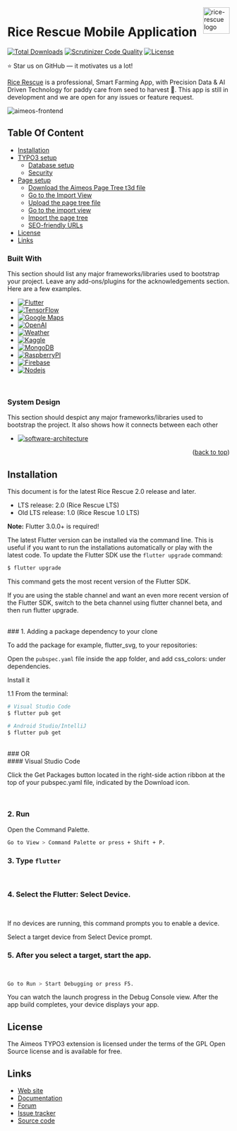 <a href="https://github.com/irfanghapar/rice-rescue">
    <img src="https://github.com/irfanghapar/rice-rescue/blob/main/assets-readme/logo.svg" alt="rice-rescue logo" title="rice-rescue" align="right" height="60" />
</a>

# Rice Rescue Mobile Application

[![Total Downloads](https://poser.pugx.org/aimeos/aimeos-typo3/d/total.svg)](https://packagist.org/packages/aimeos/aimeos-typo3)
[![Scrutinizer Code Quality](https://scrutinizer-ci.com/g/aimeos/aimeos-typo3/badges/quality-score.png?b=master)](https://scrutinizer-ci.com/g/aimeos/aimeos-typo3/?branch=master)
[![License](https://poser.pugx.org/aimeos/aimeos-typo3/license.svg)](https://packagist.org/packages/aimeos/aimeos-typo3)

:star: Star us on GitHub — it motivates us a lot!

[Rice Rescue](https://youtu.be/aIy220RJAAI) is a professional, Smart Farming App, with Precision Data
& AI Driven Technology for paddy care from seed to harvest 🌱. This app is still in development
and we are open for any issues or feature request.

![aimeos-frontend](https://github.com/irfanghapar/rice-rescue/blob/main/Rice%20Rescue%20V2.0.png)

## Table Of Content

- [Installation](#installation)
- [TYPO3 setup](#typo3-setup)
    - [Database setup](#database-setup)
    - [Security](#security)
- [Page setup](#page-setup)
    - [Download the Aimeos Page Tree t3d file](#download-the-aimeos-page-tree-t3d-file)
    - [Go to the Import View](#go-to-the-import-view)
    - [Upload the page tree file](#upload-the-page-tree-file)
    - [Go to the import view](#go-to-the-import-view)
    - [Import the page tree](#import-the-page-tree)
    - [SEO-friendly URLs](#seo-friendly-urls)
- [License](#license)
- [Links](#links)

### Built With

This section should list any major frameworks/libraries used to bootstrap your project. Leave any add-ons/plugins for the acknowledgements section. Here are a few examples.

* [![Flutter][Flutter]][Flutter-url]
* [![TensorFlow][TensorFlow]][TensorFlow-url]
* [![Google Maps][Google Maps]][Google-Maps-url]
* [![OpenAI][OpenAI]][OpenAI-url]
* [![Weather][Weather]][Weather-url]
* [![Kaggle][Kaggle]][Kaggle-url]
* [![MongoDB][MongoDB]][MongoDB-url]
* [![RaspberryPI][RaspberryPI]][RaspberryPI-url]
* [![Firebase][Firebase]][Firebase-url]
* [![Nodejs][Nodejs]][Nodejs-url]
<br>

### System Design

This section should despict any major frameworks/libraries used to bootstrap the project. It also shows how it connects between each other

* [![software-architecture][software-architecture]][software-architecture]

<p align="right">(<a href="#readme-top">back to top</a>)</p>


## Installation

This document is for the latest Rice Rescue 2.0 release and later.

- LTS release: 2.0 (Rice Rescue LTS)
- Old LTS release: 1.0 (Rice Rescue 1.0 LTS)

**Note:** Flutter 3.0.0+ is required!

The latest Flutter version can be installed via the command line. This is useful if you want to run the installations automatically or play with the latest code.
To update the Flutter SDK use the `flutter upgrade` command:

```bash
$ flutter upgrade
```
This command gets the most recent version of the Flutter SDK.

If you are using the stable channel and want an even more recent version of the Flutter SDK, switch to the beta channel using flutter channel beta, and then run flutter upgrade.


<br>
### 1. Adding a package dependency to your clone

To add the package for example, flutter_svg, to your repositories:

Open the `pubspec.yaml` file inside the app folder, and add css_colors: under dependencies.

Install it

1.1 From the terminal: 

```bash
# Visual Studio Code
$ flutter pub get

# Android Studio/IntelliJ
$ flutter pub get
```

<br>
### OR

<br>
#### Visual Studio Code

Click the Get Packages button located in the right-side action ribbon at the top of your pubspec.yaml file, indicated by the Download icon.

<br>

### 2. Run

 Open the Command Palette.

```bash
Go to View > Command Palette or press + Shift + P.
```

### 3. Type `flutter`
<br>

### 4. Select the Flutter: Select Device.
<br>

If no devices are running, this command prompts you to enable a device.

Select a target device from Select Device prompt.
<br>

### 5. After you select a target, start the app. 
<br>

```bash
Go to Run > Start Debugging or press F5.
```
You can watch the launch progress in the Debug Console view. After the app build completes, your device displays your app.
<br>

## License

The Aimeos TYPO3 extension is licensed under the terms of the GPL Open Source
license and is available for free.

## Links

* [Web site](https://aimeos.org/integrations/typo3-shop-extension/)
* [Documentation](https://aimeos.org/docs/TYPO3)
* [Forum](https://aimeos.org/help/typo3-extension-f16/)
* [Issue tracker](https://github.com/aimeos/aimeos-typo3/issues)
* [Source code](https://github.com/aimeos/aimeos-typo3)

<!-- MARKDOWN LINKS & IMAGES -->
<!-- https://www.markdownguide.org/basic-syntax/#reference-style-links -->
[Flutter]: https://github.com/irfanghapar/rice-rescue/blob/main/assets-readme/1.png
[Flutter-url]: https://flutter.dev/
[TensorFlow]: https://github.com/irfanghapar/rice-rescue/blob/main/assets-readme/2.png
[TensorFlow-url]: https://www.tensorflow.org/
[Google Maps]: https://github.com/irfanghapar/rice-rescue/blob/main/assets-readme/3.png
[Google-Maps-url]: https://developers.google.com/maps
[OpenAI]: https://github.com/irfanghapar/rice-rescue/blob/main/assets-readme/4.png
[OpenAI-url]: https://platform.openai.com/
[Weather]: https://github.com/irfanghapar/rice-rescue/blob/main/assets-readme/5.png
[Weather-url]: https://openweathermap.org/api
[Kaggle]: https://github.com/irfanghapar/rice-rescue/blob/main/assets-readme/6.png
[Kaggle-url]: https://www.kaggle.com/docs/api
[MongoDB]: https://github.com/irfanghapar/rice-rescue/blob/main/assets-readme/7.png
[MongoDB-url]: https://www.mongodb.com/
[RaspberryPI]: https://github.com/irfanghapar/rice-rescue/blob/main/assets-readme/8.png
[RaspberryPI-url]: https://www.raspberrypi.com/
[Firebase]: https://github.com/irfanghapar/rice-rescue/blob/main/assets-readme/9.png
[Firebase-url]: https://console.firebase.google.com/
[Nodejs]: https://github.com/irfanghapar/rice-rescue/blob/main/assets-readme/10.png
[Nodejs-url]: https://nodejs.org/en
[software-architecture]: https://github.com/irfanghapar/rice-rescue/blob/main/assets-readme/software-architecture

